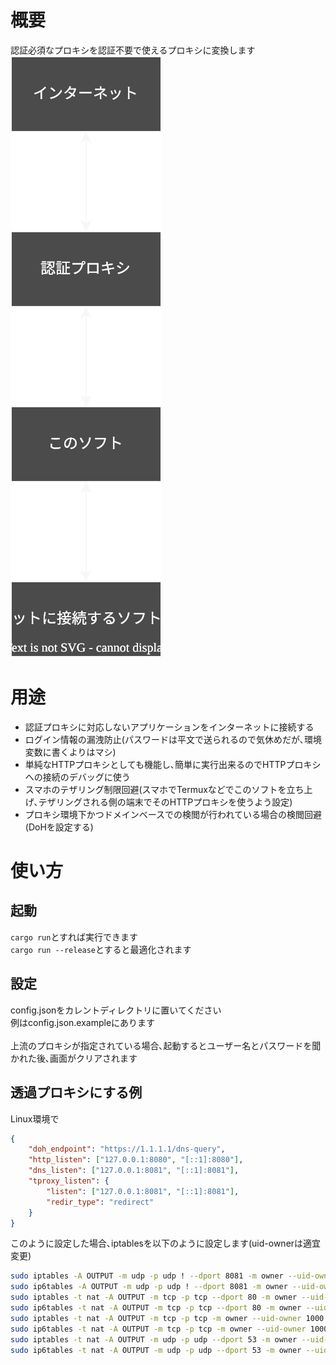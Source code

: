 # 概要
認証必須なプロキシを認証不要で使えるプロキシに変換します <br />
<img src="./assets/diagram.svg" /> <br />

# 用途
* 認証プロキシに対応しないアプリケーションをインターネットに接続する
* ログイン情報の漏洩防止(パスワードは平文で送られるので気休めだが､環境変数に書くよりはマシ)
* 単純なHTTPプロキシとしても機能し､簡単に実行出来るのでHTTPプロキシへの接続のデバッグに使う
* スマホのテザリング制限回避(スマホでTermuxなどでこのソフトを立ち上げ､テザリングされる側の端末でそのHTTPプロキシを使うよう設定)
* プロキシ環境下かつドメインベースでの検閲が行われている場合の検閲回避(DoHを設定する)

# 使い方
## 起動
`cargo run`とすれば実行できます <br />
`cargo run --release`とすると最適化されます <br />

## 設定
config.jsonをカレントディレクトリに置いてください <br />
例はconfig.json.exampleにあります <br />
<br />
上流のプロキシが指定されている場合､起動するとユーザー名とパスワードを聞かれた後､画面がクリアされます <br />

## 透過プロキシにする例
Linux環境で <br />
```json
{
    "doh_endpoint": "https://1.1.1.1/dns-query",
    "http_listen": ["127.0.0.1:8080", "[::1]:8080"],
    "dns_listen": ["127.0.0.1:8081", "[::1]:8081"],
    "tproxy_listen": {
        "listen": ["127.0.0.1:8081", "[::1]:8081"],
        "redir_type": "redirect"
    }
}
```
このように設定した場合､iptablesを以下のように設定します(uid-ownerは適宜変更) <br />
```bash
sudo iptables -A OUTPUT -m udp -p udp ! --dport 8081 -m owner --uid-owner 1000 -j REJECT
sudo ip6tables -A OUTPUT -m udp -p udp ! --dport 8081 -m owner --uid-owner 1000 -j REJECT
sudo iptables -t nat -A OUTPUT -m tcp -p tcp --dport 80 -m owner --uid-owner 1000 -j DNAT --to-destination 127.0.0.1:8080
sudo ip6tables -t nat -A OUTPUT -m tcp -p tcp --dport 80 -m owner --uid-owner 1000 -j DNAT --to-destination '[::1]:8080'
sudo iptables -t nat -A OUTPUT -m tcp -p tcp -m owner --uid-owner 1000 -j DNAT --to-destination 127.0.0.1:8081
sudo ip6tables -t nat -A OUTPUT -m tcp -p tcp -m owner --uid-owner 1000 -j DNAT --to-destination '[::1]:8081'
sudo iptables -t nat -A OUTPUT -m udp -p udp --dport 53 -m owner --uid-owner 1000 -j DNAT --to-destination 127.0.0.1:8081
sudo ip6tables -t nat -A OUTPUT -m udp -p udp --dport 53 -m owner --uid-owner 1000 -j DNAT --to-destination '[::1]:8081'
```